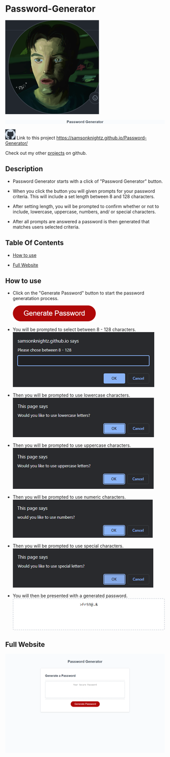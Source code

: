# Password-Generator
![SamsonKnightz](./assets/images/SamsonKnightz.png)

![blah](./assets/images/title.png)

![GithubLogo](./assets/images/githublogo.png)
Link to this project https://samsonknightz.github.io/Password-Generator/

Check out my other [projects](https://github.com/SamsonKnightz) on github.


## Description

+ Password Generator starts with a click of "Password Generator" button.
 
+ When you click the button you will given prompts for your password criteria. This will include a set length between 8 and 128 characters.

+ After setting length, you will be prompted to confirm whether or not to include, lowercase, uppercase, numbers, and/ or special characters.

 + After all prompts are answered a password is then generated that matches users selected criteria.


## Table Of Contents
+ [How to use](#)

+ [Full Website](#)

## How to use
+ Click on the "Generate Password" button to start the password generatation process.

    ![Generate Button](./assets/images/GeneratePasswordButton.png)

+ You will be prompted to select between 8 - 128 characters.
![images](./assets/images/8-128.png)
+ Then you will be prompted to use lowercase characters.
![lowercase](./assets/images/lowercase.png)

+ Then you will be prompted to use uppercase characters.
![uppercase](./assets/images/uppercase.png)

+ Then you will be prompted to use numeric characters.
![numbers](./assets/images/numbers.png)
+ Then you will be prompted to use special characters.
![characters](./assets/images/special%20characters.png)

+ You will then be presented with a generated password.
![Generated Password](./assets/images/GeneratedPassword.png)

## Full Website
![full website](./assets/images/password%20generator.png)